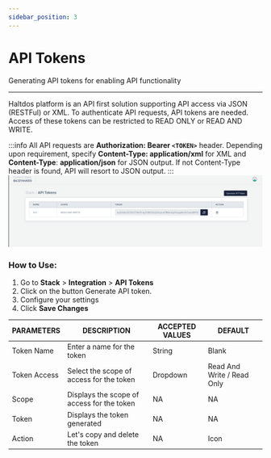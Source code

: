 ```yaml
---
sidebar_position: 3
---
```


# API Tokens 

Generating API tokens for enabling API functionality

---

Haltdos platform is an API first solution supporting API access via JSON (RESTFul) or XML. To authenticate API requests, API tokens are needed. Access of these tokens can be restricted to READ ONLY or READ AND WRITE.

:::info
All API requests are **Authorization: Bearer `<TOKEN>`** header. Depending upon requirement, specify **Content-Type: application/xml** for XML and **Content-Type**: **application/json** for JSON output. If not Content-Type header is found, API will resort to JSON output. 
:::
![apitokens](/img/platform/v7/docs/api_token_newui.png)

### How to Use:

1. Go to **Stack** > **Integration** > **API Tokens**
2. Click on the button  Generate API token.
3. Configure your settings
4. Click **Save Changes**

| PARAMETERS       | DESCRIPTION                                | ACCEPTED VALUES | DEFAULT        |
|------------------|--------------------------------------------|-----------------|----------------|
| Token Name       | Enter a name for the token                 | String          | Blank          |
| Token Access           | Select the scope of access for the token   | Dropdown        | Read And Write / Read Only |
| Scope            | Displays the scope of access for the token | NA              | NA             |
| Token            | Displays the token generated               | NA              | NA             |
| Action           | Let's copy and delete the token            | NA              | Icon           |

